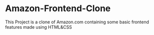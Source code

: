 # Amazon-Frontend-Clone
This Project is a clone of Amazon.com containing some basic frontend features made using HTML&amp;CSS
